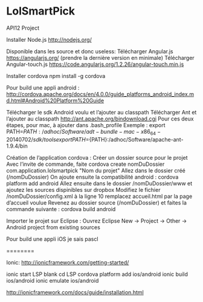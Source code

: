 LolSmartPick
============

API12 Project

Installer Node.js   http://nodejs.org/

Disponible dans les source et donc useless:
Télécharger Angular.js https://angularjs.org/  (prendre la dernière version en minimale)
Télécharger Angular-touch.js https://code.angularjs.org/1.2.26/angular-touch.min.js

Installer cordova   npm install -g cordova

Pour build une appli android : 
http://cordova.apache.org/docs/en/4.0.0/guide_platforms_android_index.md.html#Android%20Platform%20Guide
 
Télécharger le sdk Android voulu et l’ajouter au classpath
Télécharger Ant et l’ajouter au classpath http://ant.apache.org/bindownload.cgi
Pour ces deux étapes, pour mac, à ajouter dans .bash_profile 
Exemple : 
export PATH=${PATH}:/adhoc/Software/adt-bundle-mac-x86_64-20140702/sdk/tools
export PATH=${PATH}:/adhoc/Software/apache-ant-1.9.4/bin

Création de l’application cordova : 
Créer un dossier source pour le projet
Avec l’invite de commande, faite 
cordova create nomDuDossier com.application.lolsmartpick "Nom du projet"
Allez dans le dossier créé (/nomDuDossier)
On ajoute ensuite la compatibilité android : 
cordova platform add android
Allez ensuite dans le dossier /nomDuDossier/www et ajoutez les sources dispinibles sur dropbox
Modifiez le fichier /nomDuDossier/config.xml à la ligne 10
<content src="accueil.html" />    remplacez accueil.html par la page d’accueil voulue
Revenez au dossier source (/nomDuDossier) et faites la commande suivante : 
cordova build android

Importer le projet sur Eclipse : 
Ouvrez Eclipse
New -> Project -> Other -> Android project from existing sources


Pour build une appli iOS
je sais pascl

========

Ionic: http://ionicframework.com/getting-started/

ionic start LSP blank
cd LSP
cordova platform add ios/android
ionic build ios/android
ionic emulate ios/android

http://ionicframework.com/docs/guide/installation.html
